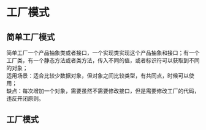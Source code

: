 
# 工厂模式
## 简单工厂模式
简单工厂一个产品抽象类或者接口，一个实现类实现这个产品抽象和接口；有一个工厂类，有一个静态方法或者类方法，传入不同的值，或者标识符可以获取到不同的对象；</br>
适用场景：适合比较少数据对象，但对象之间比较类型，有共同点，时候可以使用；</br>
缺点：每次增加一个对象，需要虽然不需要修改接口，但是需要修改工厂的代码，违反开闭原则。

## 工厂模式
